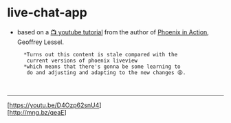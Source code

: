 # live-chat-app

- based on a [📺 youtube tutorial](https://youtu.be/D4Ozp62snU4) from the author of [Phoenix in Action]( http://mng.bz/qeaE), Geoffrey Lessel.

        *Turns out this content is stale compared with the 
         current versions of phoenix liveview
        *which means that there's gonna be some learning to 
         do and adjusting and adapting to the new changes 😩.

<br>

---
[<https://youtu.be/D4Ozp62snU4>]  
[<http://mng.bz/qeaE>]